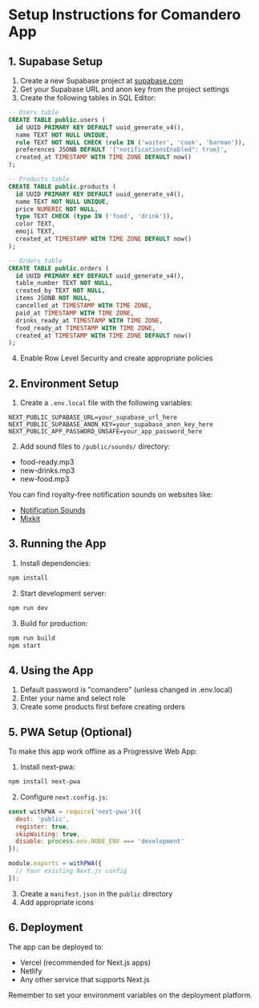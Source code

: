 # Setup Instructions for Comandero App

## 1. Supabase Setup

1. Create a new Supabase project at [supabase.com](https://supabase.com)
2. Get your Supabase URL and anon key from the project settings
3. Create the following tables in SQL Editor:

```sql
-- Users table
CREATE TABLE public.users (
  id UUID PRIMARY KEY DEFAULT uuid_generate_v4(),
  name TEXT NOT NULL UNIQUE,
  role TEXT NOT NULL CHECK (role IN ('waiter', 'cook', 'barman')),
  preferences JSONB DEFAULT '{"notificationsEnabled": true}',
  created_at TIMESTAMP WITH TIME ZONE DEFAULT now()
);

-- Products table
CREATE TABLE public.products (
  id UUID PRIMARY KEY DEFAULT uuid_generate_v4(),
  name TEXT NOT NULL UNIQUE,
  price NUMERIC NOT NULL,
  type TEXT CHECK (type IN ('food', 'drink')),
  color TEXT,
  emoji TEXT,
  created_at TIMESTAMP WITH TIME ZONE DEFAULT now()
);

-- Orders table
CREATE TABLE public.orders (
  id UUID PRIMARY KEY DEFAULT uuid_generate_v4(),
  table_number TEXT NOT NULL,
  created_by TEXT NOT NULL,
  items JSONB NOT NULL,
  cancelled_at TIMESTAMP WITH TIME ZONE,
  paid_at TIMESTAMP WITH TIME ZONE,
  drinks_ready_at TIMESTAMP WITH TIME ZONE,
  food_ready_at TIMESTAMP WITH TIME ZONE,
  created_at TIMESTAMP WITH TIME ZONE DEFAULT now()
);
```

4. Enable Row Level Security and create appropriate policies

## 2. Environment Setup

1. Create a `.env.local` file with the following variables:

```
NEXT_PUBLIC_SUPABASE_URL=your_supabase_url_here
NEXT_PUBLIC_SUPABASE_ANON_KEY=your_supabase_anon_key_here
NEXT_PUBLIC_APP_PASSWORD_UNSAFE=your_app_password_here
```

2. Add sound files to `/public/sounds/` directory:

- food-ready.mp3
- new-drinks.mp3
- new-food.mp3

You can find royalty-free notification sounds on websites like:

- [Notification Sounds](https://notificationsounds.com/)
- [Mixkit](https://mixkit.co/free-sound-effects/notification/)

## 3. Running the App

1. Install dependencies:

```bash
npm install
```

2. Start development server:

```bash
npm run dev
```

3. Build for production:

```bash
npm run build
npm start
```

## 4. Using the App

1. Default password is "comandero" (unless changed in .env.local)
2. Enter your name and select role
3. Create some products first before creating orders

## 5. PWA Setup (Optional)

To make this app work offline as a Progressive Web App:

1. Install next-pwa:

```bash
npm install next-pwa
```

2. Configure `next.config.js`:

```javascript
const withPWA = require('next-pwa')({
  dest: 'public',
  register: true,
  skipWaiting: true,
  disable: process.env.NODE_ENV === 'development'
});

module.exports = withPWA({
  // Your existing Next.js config
});
```

3. Create a `manifest.json` in the `public` directory
4. Add appropriate icons

## 6. Deployment

The app can be deployed to:

- Vercel (recommended for Next.js apps)
- Netlify
- Any other service that supports Next.js

Remember to set your environment variables on the deployment platform.
